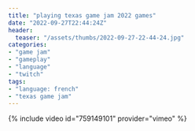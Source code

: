 ```yaml
---
title: "playing texas game jam 2022 games"
date: "2022-09-27T22:44:24Z"
header:
  teaser: "/assets/thumbs/2022-09-27-22-44-24.jpg"
categories:
- "game jam"
- "gameplay"
- "language"
- "twitch"
tags:
- "language: french"
- "texas game jam"
---
```

{% include video id="759149101" provider="vimeo" %}
